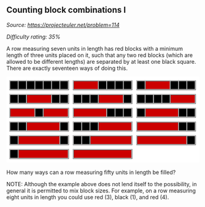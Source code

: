 Counting block combinations I
-----------------------------

*Source: https://projecteuler.net/problem=114*


*Difficulty rating: 35%*

A row measuring seven units in length has red blocks with a minimum
length of three units placed on it, such that any two red blocks (which
are allowed to be different lengths) are separated by at least one black
square. There are exactly seventeen ways of doing this.

![](img/114.png)

How many ways can a row measuring fifty units in length be filled?

NOTE: Although the example above does not lend itself to the
possibility, in general it is permitted to mix block sizes. For example,
on a row measuring eight units in length you could use red (3), black
(1), and red (4).
